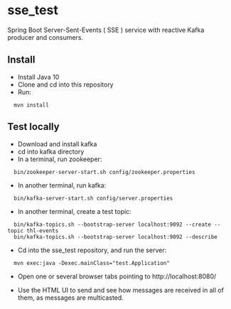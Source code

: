 # sse_test
Spring Boot Server-Sent-Events ( SSE ) service with reactive Kafka producer and consumers.

## Install

- Install Java 10
- Clone and cd into this repository
- Run:

```
  mvn install
```

## Test locally

- Download and install kafka
- cd into kafka directory
- In a terminal, run zookeeper:

```
  bin/zookeeper-server-start.sh config/zookeeper.properties
```

- In another terminal, run kafka:

```
  bin/kafka-server-start.sh config/server.properties
```

- In another terminal, create a test topic:

```
  bin/kafka-topics.sh --bootstrap-server localhost:9092 --create --topic thl-events
  bin/kafka-topics.sh --bootstrap-server localhost:9092 --describe
```

- Cd into the sse_test repository, and run the server:

```
  mvn exec:java -Dexec.mainClass="test.Application"
```

- Open one or several browser tabs pointing to http://localhost:8080/

- Use the HTML UI to send and see how messages are received in all of them,
as messages are multicasted.
